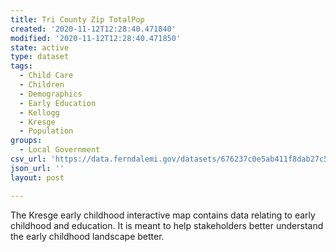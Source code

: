 ```yaml
---
title: Tri County Zip TotalPop
created: '2020-11-12T12:28:40.471840'
modified: '2020-11-12T12:28:40.471850'
state: active
type: dataset
tags:
  - Child Care
  - Children
  - Demographics
  - Early Education
  - Kellogg
  - Kresge
  - Population
groups:
  - Local Government
csv_url: 'https://data.ferndalemi.gov/datasets/676237c0e5ab411f8dab27c5b1fa9a23_3.csv'
json_url: ''
layout: post

---
```

The Kresge early childhood interactive map contains data relating to early childhood and education. It is meant to help stakeholders better understand the early childhood landscape better. 
